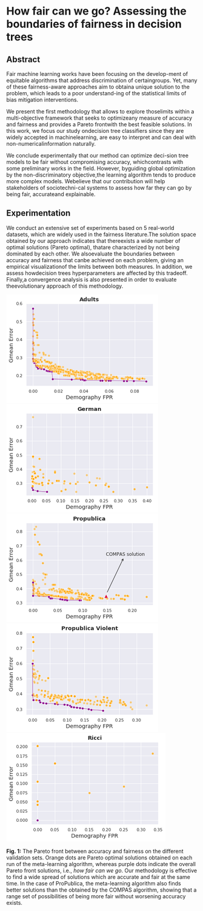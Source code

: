 # How fair can we go? Assessing the boundaries of fairness in decision trees

## Abstract

Fair machine learning works have been focusing on the develop-ment of equitable algorithms that address discrimination of certaingroups. Yet, many of these fairness-aware approaches aim to obtaina unique solution to the problem, which leads to a poor understand-ing of the statistical limits of bias mitigation interventions.

We present the first methodology that allows to explore thoselimits within a multi-objective framework that seeks to optimizeany measure of accuracy and fairness and provides a Pareto frontwith the best feasible solutions. In this work, we focus our study ondecision tree classifiers since they are widely accepted in machinelearning, are easy to interpret and can deal with non-numericalinformation naturally.

We conclude experimentally that our method can optimize deci-sion tree models to be fair without compromising accuracy, whichcontrasts with some preliminary works in the field. However, byguiding global optimization by the non-discriminatory objective,the learning algorithm tends to produce more complex models. Webelieve that our contribution will help stakeholders of sociotechni-cal systems to assess how far they can go by being fair, accurateand explainable.


## Experimentation

We conduct an extensive set of experiments based on 5 real-world datasets, which are widely used in the fairness literature.The solution space obtained by our approach indicates that thereexists a wide number of optimal solutions (Pareto optimal), thatare characterized by not being dominated by each other. We alsoevaluate the boundaries between accuracy and fairness that canbe achieved on each problem, giving an empirical visualizationof the limits between both measures. In addition, we assess howdecision trees hyperparameters are affected by this tradeoff. Finally,a convergence analysis is also presented in order to evaluate theevolutionary approach of this methodology.

![pareto_frontier_adult](pictures/pareto_frontier_adult.png)
![pareto_frontier_german](pictures/pareto_frontier_german.png)
![pareto_frontier_propublica](pictures/pareto_frontier_propublica.png)
![pareto_frontier_propublica_violent](pictures/pareto_frontier_propublica_violent.png)
![pareto_frontier_propublica_ricci](pictures/pareto_frontier_ricci.png)

**Fig. 1:** The Pareto front between accuracy and fairness on the different validation sets. Orange dots are Pareto optimal solutions obtained on each run of the meta-learning algorithm, whereas purple dots indicate the overall Pareto front solutions, i.e., *how fair can we go*. Our methodology is effective to find a wide spread of solutions which are accurate and fair at the same time. In the case of ProPublica, the meta-learning algorithm also finds better solutions than the obtained by the COMPAS algorithm, showing that a range set of possibilities of being more fair without worsening accuracy exists.

